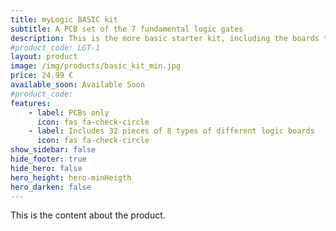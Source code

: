```yaml
---
title: myLogic BASIC kit
subtitle: A PCB set of the 7 fundamental logic gates
description: This is the more basic starter kit, including the boards to build the most common logic gates.
#product_code: LGT-1
layout: product
image: /img/products/basic_kit_min.jpg
price: 24.99 €
available_soon: Available Soon
#product_code: 
features:
    - label: PCBs only
      icon: fas fa-check-circle
    - label: Includes 32 pieces of 8 types of different logic boards
      icon: fas fa-check-circle
show_sidebar: false
hide_footer: true
hide_hero: false
hero_height: hero-minHeigth
hero_darken: false
---
```


This is the content about the product.